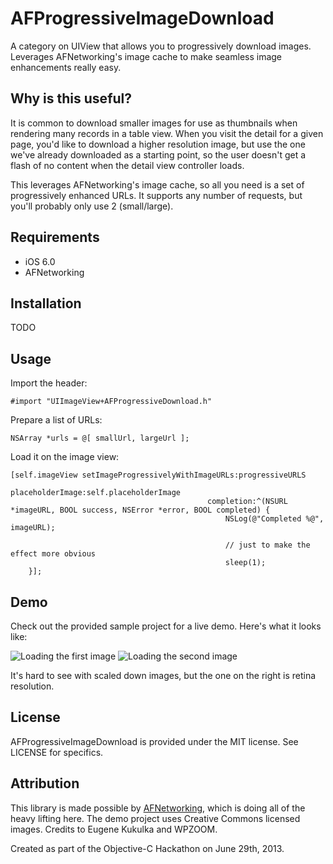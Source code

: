 # AFProgressiveImageDownload

A category on UIView that allows you to progressively download images. Leverages AFNetworking's image cache to make seamless image enhancements really easy.

## Why is this useful?

It is common to download smaller images for use as thumbnails when rendering many records in a table view.  When you visit the detail for a given page, you'd like to download a higher resolution image, but use the one we've already downloaded as a starting point, so the user doesn't get a flash of no content when the detail view controller loads.

This leverages AFNetworking's image cache, so all you need is a set of progressively enhanced URLs.  It supports any number of requests, but you'll probably only use 2 (small/large).

## Requirements

- iOS 6.0
- AFNetworking

## Installation

TODO

## Usage

Import the header:

````objc
#import "UIImageView+AFProgressiveDownload.h"
````

Prepare a list of URLs:

````objc
NSArray *urls = @[ smallUrl, largeUrl ];
````

Load it on the image view:

````objc
[self.imageView setImageProgressivelyWithImageURLs:progressiveURLS
                                      placeholderImage:self.placeholderImage
                                            completion:^(NSURL *imageURL, BOOL success, NSError *error, BOOL completed) {
                                                NSLog(@"Completed %@", imageURL);

                                                // just to make the effect more obvious
                                                sleep(1);
    }];
````

## Demo

Check out the provided sample project for a live demo.  Here's what it looks like:

![Loading the first image](https://benpublic.s3.amazonaws.com/afprogressivedownload-1.png) 
![Loading the second image](https://benpublic.s3.amazonaws.com/afprogressivedownload-2.png)

It's hard to see with scaled down images, but the one on the right is retina resolution.

## License

AFProgressiveImageDownload is provided under the MIT license.  See LICENSE for specifics.

## Attribution

This library is made possible by [AFNetworking](http://afnetworking.com), which is doing all of the heavy lifting here.  The demo project uses Creative Commons licensed images.  Credits to Eugene Kukulka and WPZOOM.

Created as part of the Objective-C Hackathon on June 29th, 2013.
